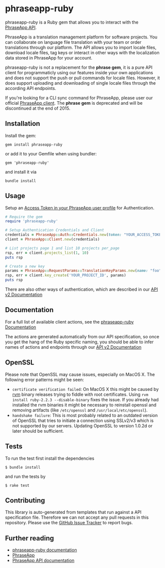 # phraseapp-ruby

phraseapp-ruby is a Ruby gem that allows you to interact with the [PhraseApp API](http://docs.phraseapp.com/api/v2/).

PhraseApp is a translation management platform for software projects. You can collaborate on language file translation with your team or order translations through our platform. The API allows you to import locale files, download locale files, tag keys or interact in other ways with the localization data stored in PhraseApp for your account.

phraseapp-ruby is not a replacement for the **phrase gem**, it is a pure API client for programmaticly using our features inside your own applications and does not support the push or pull commands for locale files. However, it does support uploading and downloading of single locale files through the according API endpoints.

If you're looking for a CLI sync command for PhraseApp, please user our official [PhraseApp client](http://docs.phraseapp.com/guides/working-with-phraseapp/command-line-client). The **phrase gem** is deprecated and will be discontinued at the end of 2015.

## Installation

Install the gem:

    gem install phraseapp-ruby

or add it to your Gemfile when using bundler:

    gem 'phraseapp-ruby'

and install it via

    bundle install

## Usage

Setup an [Access Token in your PhraseApp user profile](https://phraseapp.com/settings/oauth_access_tokens) for Authentication.

```ruby
# Require the gem
require 'phraseapp-ruby'

# Setup Authentication Credentials and Client
credentials = PhraseApp::Auth::Credentials.new(token: "YOUR_ACCESS_TOKEN")
client = PhraseApp::Client.new(credentials)

# List projects page 1 and list 10 projects per_page
rsp, err = client.projects_list(1, 10)
puts rsp

# Create a new key
params = PhraseApp::RequestParams::TranslationKeyParams.new(name: "foo")
rsp, err = client.key_create('YOUR_PROJECT_ID', params)
puts rsp
```

There are also other ways of authentication, which are described in our [API v2 Documentation](http://docs.phraseapp.com/api/v2/)

## Documentation

For a full list of available client actions, see the [phraseapp-ruby Documentation](http://www.rubydoc.info/gems/phraseapp-ruby/PhraseApp/Client)

The actions are generated automatically from our API specification, so once you get the hang of the Ruby specific naming, you should be able to infer names of actions and endpoints through our [API v2 Documentation](http://docs.phraseapp.com/api/v2/)

## OpenSSL

Please note that OpenSSL may cause issues, especially on MacOS X. The following error patterns might be seen:

* `certificate verification failed`: On MacOS X this might be caused by [rvm](http://rvm.io) binary releases trying to fiddle with root certificates. Using `rvm install ruby-2.2.3 --disable-binary` fixes the issue. If you already had installed the rvm binaries it might be necessary to reinstall openssl and removing artifacts (like `/etc/openssl` and `/usr/local/etc/openssl`).
* `handshake failure`: This is most probably related to an outdated version of OpenSSL that tries to initiate a connection using SSLv2/v3 which is not supported by our servers. Updating OpenSSL to version 1.0.2d or later should be sufficient.

## Tests

To run the test first install the dependencies

    $ bundle install

and run the tests by 

    $ rake test


## Contributing 

This library is auto-generated from templates that run against a API specification file. Therefore we can not accept any pull requests in this repository. Please use the [GitHub Issue Tracker](https://github.com/phrase/phraseapp-ruby/issues) to report bugs.


## Further reading

* [phraseapp-ruby documentation](http://www.rubydoc.info/gems/phraseapp-ruby)
* [PhraseApp](https://phraseapp.com)
* [PhraseApp API documentation](http://docs.phraseapp.com/api/v2/)
